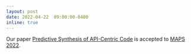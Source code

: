 ```yaml
---
layout: post
date: 2022-04-22  09:00:00-0400
inline: true
---
```


Our paper [Predictive Synthesis of API-Centric Code](https://arxiv.org/pdf/2201.03758.pdf) is accepted to [MAPS 2022](https://pldi22.sigplan.org/home/maps-2022).
